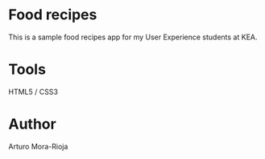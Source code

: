 # Food recipes
This is a sample food recipes app for my User Experience students at KEA.

# Tools
HTML5 / CSS3

# Author
Arturo Mora-Rioja